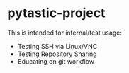 # pytastic-project

This is intended for internal/test usage:

* Testing SSH via Linux/VNC
* Testing Repository Sharing
* Educating on git workflow

